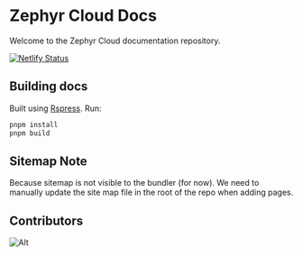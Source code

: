 # Zephyr Cloud Docs

Welcome to the Zephyr Cloud documentation repository.

[![Netlify Status](https://api.netlify.com/api/v1/badges/a6a769b6-39a8-4a3b-84f4-d4b970f68c1f/deploy-status)](https://app.netlify.com/sites/zephyr-cloud-docs/deploys)

## Building docs

Built using [Rspress](https://rspress.dev/).
Run:

```bash
pnpm install
pnpm build
```

## Sitemap Note

Because sitemap is not visible to the bundler (for now). We need to manually update
the site map file in the root of the repo when adding pages.

## Contributors

![Alt](https://repobeats.axiom.co/api/embed/fd0de09aa25d444bf55d21d43902d7c71f4e69d2.svg 'Repobeats analytics image')

